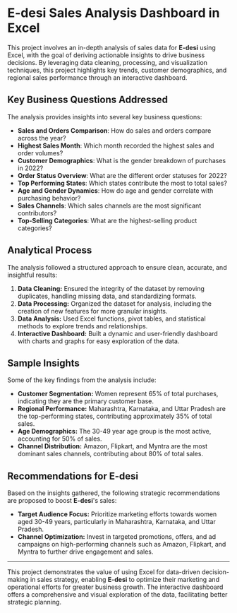 # E-desi Sales Analysis Dashboard in Excel

This project involves an in-depth analysis of sales data for **E-desi** using Excel, with the goal of deriving actionable insights to drive business decisions. By leveraging data cleaning, processing, and visualization techniques, this project highlights key trends, customer demographics, and regional sales performance through an interactive dashboard.

## Key Business Questions Addressed

The analysis provides insights into several key business questions:
- **Sales and Orders Comparison**: How do sales and orders compare across the year?
- **Highest Sales Month**: Which month recorded the highest sales and order volumes?
- **Customer Demographics**: What is the gender breakdown of purchases in 2022?
- **Order Status Overview**: What are the different order statuses for 2022?
- **Top Performing States**: Which states contribute the most to total sales?
- **Age and Gender Dynamics**: How do age and gender correlate with purchasing behavior?
- **Sales Channels**: Which sales channels are the most significant contributors?
- **Top-Selling Categories**: What are the highest-selling product categories?

## Analytical Process

The analysis followed a structured approach to ensure clean, accurate, and insightful results:

1. **Data Cleaning:** Ensured the integrity of the dataset by removing duplicates, handling missing data, and standardizing formats.
2. **Data Processing:** Organized the dataset for analysis, including the creation of new features for more granular insights.
3. **Data Analysis:** Used Excel functions, pivot tables, and statistical methods to explore trends and relationships.
4. **Interactive Dashboard:** Built a dynamic and user-friendly dashboard with charts and graphs for easy exploration of the data.

## Sample Insights

Some of the key findings from the analysis include:
- **Customer Segmentation:** Women represent 65% of total purchases, indicating they are the primary customer base.
- **Regional Performance:** Maharashtra, Karnataka, and Uttar Pradesh are the top-performing states, contributing approximately 35% of total sales.
- **Age Demographics:** The 30-49 year age group is the most active, accounting for 50% of sales.
- **Channel Distribution:** Amazon, Flipkart, and Myntra are the most dominant sales channels, contributing about 80% of total sales.
  
## Recommendations for E-desi

Based on the insights gathered, the following strategic recommendations are proposed to boost **E-desi**'s sales:

- **Target Audience Focus:** Prioritize marketing efforts towards women aged 30-49 years, particularly in Maharashtra, Karnataka, and Uttar Pradesh.
- **Channel Optimization:** Invest in targeted promotions, offers, and ad campaigns on high-performing channels such as Amazon, Flipkart, and Myntra to further drive engagement and sales.

---

This project demonstrates the value of using Excel for data-driven decision-making in sales strategy, enabling **E-desi** to optimize their marketing and operational efforts for greater business growth. The interactive dashboard offers a comprehensive and visual exploration of the data, facilitating better strategic planning.
